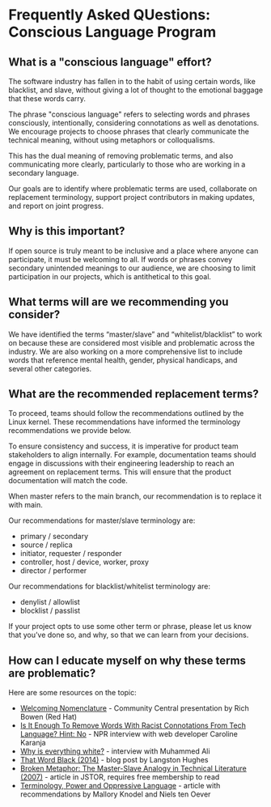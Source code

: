 # Frequently Asked QUestions: Conscious Language Program

## What is a "conscious language" effort?

The software industry has fallen in to the habit of using certain
words, like blacklist, and slave, without giving a lot of thought to the
emotional baggage that these words carry.

The phrase "conscious language" refers to selecting words and phrases
consciously, intentionally, considering connotations as well as
denotations. We encourage projects to choose phrases that clearly
communicate the technical meaning, without using metaphors or
colloqualisms.

This has the dual meaning of removing problematic terms, and also
communicating more clearly, particularly to those who are working in a
secondary language.

Our goals are to identify where problematic terms are used, collaborate on replacement terminology, support project contributors in making updates, and report on joint progress.

## Why is this important?

If open source is truly meant to be inclusive and a place where anyone can participate, it must be welcoming to all. If words or phrases convey secondary unintended meanings to our audience, we are choosing to limit participation in our projects, which is antithetical to this goal.

## What terms will are we recommending you consider?

We have identified the terms “master/slave” and “whitelist/blacklist” to work on because these are considered most visible and problematic across the industry.  We are also working on a more comprehensive list to include words that reference mental health, gender, physical handicaps, and several other categories.

## What are the recommended replacement terms?

To proceed, teams should follow the recommendations outlined by the Linux kernel. These recommendations have informed the terminology recommendations we provide below. 

To ensure consistency and success, it is imperative for product team stakeholders to align internally. For example, documentation teams should engage in discussions with their engineering leadership to reach an agreement on replacement terms. This will ensure that the product documentation will match the code.

When master refers to the main branch, our recommendation is to replace it with main.

Our recommendations for master/slave terminology are:

 * primary / secondary
 * source / replica
 * initiator, requester / responder
 * controller, host / device, worker, proxy
 * director / performer

Our recommendations for blacklist/whitelist terminology are:

 * denylist / allowlist
 * blocklist / passlist

If your project opts to use some other term or phrase, please let us know that you’ve done so, and why, so that we can learn from your decisions.

## How can I educate myself on why these terms are problematic?

Here are some resources on the topic:

 * [Welcoming Nomenclature](https://www.youtube.com/watch?v=hZuFeFuazwo) - Community Central presentation by Rich Bowen (Red Hat)
 * [Is It Enough To Remove Words With Racist Connotations From Tech Language? Hint: No](https://www.npr.org/2020/07/09/889502179/is-it-enough-to-remove-words-with-racist-connotations-from-tech-language-hint-no) - NPR interview with web developer Caroline Karanja
 * [Why is everything white?](https://www.bbc.com/news/av/world-us-canada-52988605/muhammad-ali-why-is-everything-white%20(1971)) - interview with Muhammed Ali
 * [That Word Black (2014)](http://mcwriting11.blogspot.com/2014/06/that-word-black-by-langston-hughes.html) - blog post by Langston Hughes
 * [Broken Metaphor: The Master-Slave Analogy in Technical Literature (2007)](https://www.jstor.org/stable/40061475?seq=1) - article in JSTOR, requires free membership to read
 * [Terminology, Power and Oppressive Language](https://tools.ietf.org/id/draft-knodel-terminology-00.html) - article with recommendations by Mallory Knodel and Niels ten Oever

